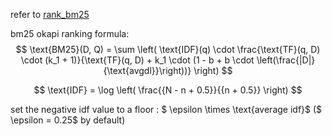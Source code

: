 

refer to [rank_bm25](https://github.com/dorianbrown/rank_bm25)



bm25 okapi ranking formula:
$$
\text{BM25}(D, Q) = \sum \left( \text{IDF}(q) \cdot \frac{\text{TF}(q, D) \cdot (k_1 + 1)}{\text{TF}(q, D) + k_1 \cdot (1 - b + b \cdot \left(\frac{|D|}{\text{avgdl}}\right))} \right)
$$

$$
\text{IDF} = \log \left( \frac{{N - n + 0.5}}{{n + 0.5}} \right)
$$

set the negative idf value to a floor :  $ \epsilon \times \text{average idf}$ ($ \epsilon = 0.25$ by default)

